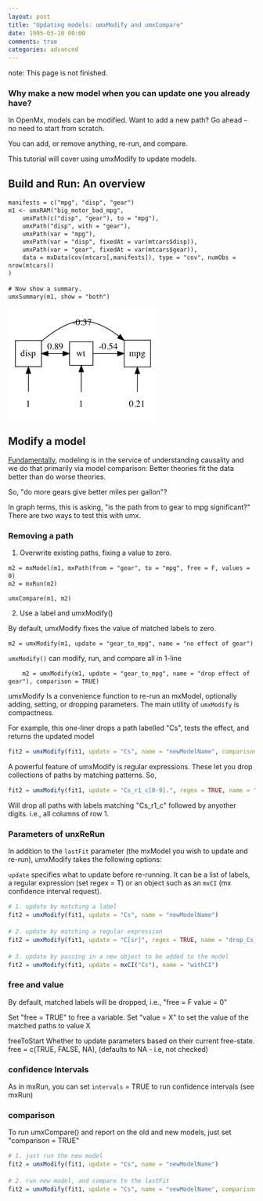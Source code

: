 ```yaml
---
layout: post
title: "Updating models: umxModify and umxCompare"
date: 1995-03-10 00:00
comments: true
categories: advanced
---
```


note: This page is not finished.

### Why make a new model when you can update one you already have?

In OpenMx, models can be modified. Want to add a new path? Go ahead - no need to start from scratch.

You can add, or remove anything, re-run, and compare.

This tutorial will cover using umxModify to update models.


<a name="overview"></a>
## Build and Run: An overview

``` splus
manifests = c("mpg", "disp", "gear")
m1 <- umxRAM("big_motor_bad_mpg",
	umxPath(c("disp", "gear"), to = "mpg"),
	umxPath("disp", with = "gear"),
	umxPath(var = "mpg"),
	umxPath(var = "disp", fixedAt = var(mtcars$disp)),
	umxPath(var = "gear", fixedAt = var(mtcars$gear)),
	data = mxData(cov(mtcars[,manifests]), type = "cov", numObs = nrow(mtcars))
)

# Now show a summary.
umxSummary(m1, show = "both")

```

![model 1](/media/1_make_a_model/mtcar2.png "Model 1")

<a name="modify"></a>
## Modify a model

[Fundamentally](http://www.mii.ucla.edu/causality), modeling is in the service of understanding causality and we do that primarily via model comparison: Better theories fit the data better than do worse theories.

So, "do more gears give better miles per gallon"?

In graph terms, this is asking, "is the path from to gear to mpg significant?" There are two ways to test this with umx.

### Removing a path

1. Overwrite existing paths, fixing a value to zero.

``` splus
m2 = mxModel(m1, mxPath(from = "gear", to = "mpg", free = F, values = 0)
m2 = mxRun(m2)
```
``` splus
umxCompare(m1, m2)
```

2. Use a label and umxModify()

By default, umxModify fixes the value of matched labels to zero.

``` splus
m2 = umxModify(m1, update = "gear_to_mpg", name = "no effect of gear")
```

`umxModify()` can modify, run, and compare all in 1-line

``` splus
	m2 = umxModify(m1, update = "gear_to_mpg", name = "drop effect of gear"), comparison = TRUE)
```


umxModify Is a convenience function to re-run an mxModel, optionally adding, setting, or dropping parameters. The main utility of `umxModify` is compactness. 

For example, this one-liner drops a path labelled "Cs", tests the effect, and returns the updated model

```r
fit2 = umxModify(fit1, update = "Cs", name = "newModelName", comparison = T) 
```
A powerful feature of umxModify is regular expressions. These let you drop collections of paths by matching patterns. So, 

```r
fit2 = umxModify(fit1, update = "Cs_r1_c[0-9].", regex = TRUE, name = "drop_all_cols_of_row1_of_Cs", comparison = T)
```
Will drop all paths with labels matching  "Cs_r1_c" followed by anyother digits. i.e., all columns of row 1.

### Parameters of unxReRun

In addition to the `lastFit` parameter (the mxModel you wish to update and re-run), umxModify takes the following options:

`update` specifies what to update before re-running. It can be a list of labels, a regular expression (set regex = T) or an object such as an `mxCI` (mx confidence interval request).

```r
# 1. update by matching a label
fit2 = umxModify(fit1, update = "Cs", name = "newModelName") 

# 2. update by matching a regular expression
fit2 = umxModify(fit1, update = "C[sr]", regex = TRUE, name = "drop_Cs_andCr")

# 3. update by passing in a new object to be added to the model
fit2 = umxModify(fit1, update = mxCI("Cs"), name = "withCI")
```
### free and value

By default, matched labels will be dropped, i.e., "free = F value = 0"

Set "free = TRUE" to free a variable. Set "value = X" to set the value of the matched paths to value X	

freeToStart	
Whether to update parameters based on their current free-state. free = c(TRUE, FALSE, NA), (defaults to NA - i.e, not checked)

### confidence Intervals

As in mxRun, you can set `intervals` = TRUE to run confidence intervals (see mxRun)

### comparison

To run umxCompare() and report on the old and new models, just set "comparison = TRUE"

```r
# 1. just run the new model
fit2 = umxModify(fit1, update = "Cs", name = "newModelName") 

# 2. run new model, and compare to the lastFit
fit2 = umxModify(fit1, update = "Cs", name = "newModelName", comparison = T) 
```